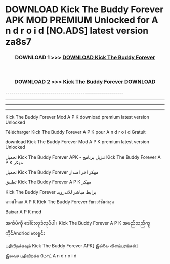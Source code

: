 # DOWNLOAD Kick The Buddy Forever  APK MOD PREMIUM Unlocked for A n d r o i d [NO.ADS] latest version za8s7 



<div align="center">

<h3>DOWNLOAD 1 >>> <a href="https://getmod2.web.app/?judul=Kick The Buddy Forever ">DOWNLOAD Kick The Buddy Forever </a></h3><br>

<h3>DOWNLOAD 2 >>> <a href="https://getmod2.web.app/?judul=Kick The Buddy Forever ">Kick The Buddy Forever  DOWNLOAD </a></h3>

</div>
----------------------------------------------------------

----------------------------------------------------------

----------------------------------------------------------

----------------------------------------------------------

Kick The Buddy Forever  Mod A P K download premium latest version Unlocked

Télécharger Kick The Buddy Forever  A P K pour A n d r o i d Gratuit

download Kick The Buddy Forever  Mod A P K premium latest version Unlocked

تحميل Kick The Buddy Forever  APK - تنزيل برنامج Kick The Buddy Forever  A P K مهكر

تحميل Kick The Buddy Forever  مهكر اخر اصدار

تطبيق Kick The Buddy Forever  A P K مهكر

Kick The Buddy Forever  برابط مباشر للاندرويد

ดาวน์โหลด A P K Kick The Buddy Forever  รับเวอร์ชันล่าสุด

Baixar A P K mod

အက်ပ်ကို ဒေါင်းလုဒ်လုပ်ပါ။ Kick The Buddy Forever  A P K အမည်သည်ကူကိုင်Andriod ဗားရှင်း

பதிவிறக்கவும் Kick The Buddy Forever  APK[ இல்லை விளம்பரங்கள்] 
 
இலவச பதிவிறக்க மோட் A n d r o i d




